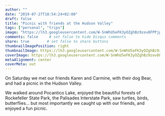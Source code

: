 ```yaml
---
author: ""
date: "2019-07-27T18:54:24+02:00"
draft: false
title: "Picnic with friends at the Hudson Valley"
tags: ["personal", "trips"]
image: "https://lh3.googleusercontent.com/W-SnWhU5eFK3yOZghBz9zov8FPPjpGUR6XejyAnIfF4fMZY5m77AckgK-wiJuffYg5PJveIAQKqHS-_jGA4Jpx2wGEonIIMNaFXK32p45seeUAxUmxvlo7uXYSPNJ6okyThzsDFgZe0=w1920-h1080"
comments: false     # set false to hide Disqus comments
share: true        # set false to share buttons
thumbnailImagePosition: right
thumbnailImage: https://lh3.googleusercontent.com/W-SnWhU5eFK3yOZghBz9zov8FPPjpGUR6XejyAnIfF4fMZY5m77AckgK-wiJuffYg5PJveIAQKqHS-_jGA4Jpx2wGEonIIMNaFXK32p45seeUAxUmxvlo7uXYSPNJ6okyThzsDFgZe0=w1920-h1080
coverImage: https://lh3.googleusercontent.com/W-SnWhU5eFK3yOZghBz9zov8FPPjpGUR6XejyAnIfF4fMZY5m77AckgK-wiJuffYg5PJveIAQKqHS-_jGA4Jpx2wGEonIIMNaFXK32p45seeUAxUmxvlo7uXYSPNJ6okyThzsDFgZe0=w1920-h1080
metaAlignment: center
coverMeta: out
---
```


On Saturday we met our friends Karen and Carmine, with their dog Bear, and had a picnic in the Hudson Valley.

<!--more-->

We walked around Pocantico Lake, enjoyed the beautiful forests of Rockefeller State Park, the Palisades Interstate Park, saw turtles, birds, butterflies... but most importantly we caught up with our friends, and enjoyed a fun picnic.

<script src="https://cdn.jsdelivr.net/npm/publicalbum@latest/embed-ui.min.js" async></script>
<div class="pa-gallery-player-widget" style="width:100%; height:480px; display:none;"
  data-link="https://photos.app.goo.gl/Wmty7JUBLHswBq3N6"
  data-title="24 new photos by Jorge Cortell">
  <object data="https://lh3.googleusercontent.com/sf-4b8yZf5RlSUoMlunhREvj4WAskp5gwFq45Ljpb4GDy-mdr0ru7rYxSmgAn6uo4_bl7k2Qcj6pwUl9np42Wx2xfdcZnxf_5vbpMtNEKmNnMXCcLqveUnd7-7N-yXhn7ayxLWu0DEY=w1920-h1080"></object>
  <object data="https://lh3.googleusercontent.com/PRyjgTIAnfFe6ZkFMbJ0t2Td4Z_nuT3oWV3SddRD9tGRRP-PzmwxD2Ax06KF3ELj-dEq50uJO76lnfHjrM6NuKAWmSIa7Tnda2LfO64ZlZ3L7c2KykaiLoUoWRxXMyfzI0lzOmF-fgE=w1920-h1080"></object>
  <object data="https://lh3.googleusercontent.com/cfWb0a0zEiDv_jnSyYFoWLtjf-R9N36aUg2j-Nm7ohbR4kQEXsH9AZzyfvDUNDYkUCxiYJ1TBOM5S2MpybPrJRzDCMPfBfKkwXs5pLLRBBZQLaz4DN7MWeMOaIuJrRWLltGw3Fk1yLY=m37" type="video/mp4"></object>
  <object data="https://lh3.googleusercontent.com/JZaYjqxLszFQd8jDC4rYZxVpapR9UQps13bjlyBn96-U4q1JKpV1pIRnveTfd0t82813GDdczKygml7AX4mmuxoAWLqdzzjRV1F7lzsHGWUO-2bfCdkqPGgORlkiRx10j_rB1ziGSek=w1920-h1080"></object>
  <object data="https://lh3.googleusercontent.com/tqYlxgG4P2sA07Nyis-DhJXqrPNB40thjHZqhFILvJlycemdYr9DjrFo7DhjhwGodljhTlOpLauHcW2Sg6wcCIBdafReAzwliMVC6G10Hd0q_yx_AoVWcetWap2fpAj4YhDLsAyczKg=w1920-h1080"></object>
  <object data="https://lh3.googleusercontent.com/QBml4HBv7S6LmKpaEsFIj4nHkYdynqiqTVb_g4nKq93RiJT7dJkyxOqMv7JYPSdFfO8vE25VxrvwkeBso_WIVwATmWbmZMTyLPjGZZtdMLWWxMrTTIKQSsBc9n0MQDG4V2U5hN_aau0=w1920-h1080"></object>
  <object data="https://lh3.googleusercontent.com/aZhec7SSszFyNvqm1hH1AetUeexWkhwz8AbQnixNtZwizB1l5rrvmmg4IiOXXpzP05GFjzNZ1htkUi_PdG4IpYqv9gYjJ3F3nyqgeYYpcg79sQ-nDzgb14vlbwlBGulQBLIgDOdWOYY=w1920-h1080"></object>
  <object data="https://lh3.googleusercontent.com/qFR2YsAsBPCWoqK3oB5ltKDS7QeEWymKODi3N1-arKBpE3lsGXbSQaCh7hW5jccyqc9_W9Goy18SYTrM22f8SB3-c7Xhkr6JG0f4ms0lCUDli1EM9E2Kobjlb_kZqKPRAbaqSmUwyMc=w1920-h1080"></object>
  <object data="https://lh3.googleusercontent.com/u73Vu4Q1-Cn-ZiQiBo5dmOxkQMDUsKN6RQ-B8cYNhmfsgIKICxx9PcgTqk55V8n-Xs1PuBxFoewoaPrTs0E_4nNdApIE8EwSKhDW2KdeGN93BFedV4K16DUpRmU1m0RpdtVljPymy2s=w1920-h1080"></object>
  <object data="https://lh3.googleusercontent.com/T1TmGwoVxEmBfjhuDSD5BGkS0qnXR3iLTHZ8QgACutb23Du3P7FJtZgPZKJG5_EOV_7B6D7vE55TD4T4m0FAxMa8m6FICgXDENJoORSmJyUEN-Llaos57u8v_00qe_hXYhj8E8INUpw=w1920-h1080"></object>
  <object data="https://lh3.googleusercontent.com/-DuoS-EE1-8MOO6EkUt1TyCT_Krj7IyCjqcfNKP98HTUQqppvc0If0upbl2OUVVM_aGBmmFzGpDU0KCVLVb68Z7ImgWtGS9svAEJsQA_kAtjThX--UXFmn6IMvETeAttk-1NVTAXe5k=w1920-h1080"></object>
  <object data="https://lh3.googleusercontent.com/8Q6K-MnlBDBDKN0vlE1ozhzmfTqF6OENeDCI1egOKB2PU1w98aIHHQah3x8ih8d84QGdz0n_R-O6SY9kId4rDZyVq7NAvrf5s6SUJ8SetIVbL9Q70Hkm03dUpnz0RVSw9hz3fCOjL3E=w1920-h1080"></object>
  <object data="https://lh3.googleusercontent.com/ODeYnLpL217XqaNOfvbdhY3YgaT4IQgqKybuCa4MvUIWxed329vOVII03T38GleS6UcRf-KgxqEW8FELnfnh7GqKpFRPak6IpQBBlFcI9DR9d1yRzWPUPIWG9p5yBKOfwcCjguZ_nHw=w1920-h1080"></object>
  <object data="https://lh3.googleusercontent.com/6vZIUasuvIPBJMBb9N-ppNibRvIL44IriyLnnQbp5OdPIl8MTAL3sPg25YqIJFwopGbLOkl4fss0BD3q3TCBTscMejmTqKDnGG6dfPd_8f6HYqDvoeDXV96eCm2pKzAwPOkxz-86lII=w1920-h1080"></object>
  <object data="https://lh3.googleusercontent.com/gbZqEMy4bU8NgPQdTblehgvAUhQFlWgpNRXT-mvi-UNBxCICS_2YnpjGnv_oFhwrL45IARy5tALmHFfkGEzXB3ldlyjSnkJ2CwNAgpc6TQVYt6HlCCQ1bOYey47orGcsupFJeK4By6c=w1920-h1080"></object>
  <object data="https://lh3.googleusercontent.com/XRFQDVkNWA7sBqxMiDNHmsldqQVvy636QnKTGYAU2v7_e4b2gNwgALY2nj1tcKVldqQR7I46lQy3PBCIr-cCkQSDhFgcoo4o3rRsA6UHM_xeeNWnEAl-ysZNe-2KPH3_S2Cvz2CJb9g=w1920-h1080"></object>
  <object data="https://lh3.googleusercontent.com/m5P1UzSUwShyRdcGspKNyRroOVx5pQtBNRsCvg58KrYbjMd2RSh8ZvqLFnc5fybviOiGXm8_hWg8Yp_rZDM2zr1egebgIBqVq6wYPszB1ox4IN_i4SUcb-nivxhgnX4Erxvucv7_x_w=w1920-h1080"></object>
  <object data="https://lh3.googleusercontent.com/91YI6Nuvxpybk1R8-y1fharxXlFTRbE_J2VAm4Tp8ajXxCBu_3VCZqyKJ21dOQjLhkXsmZ7Fic3CZZXBM2ykiXP1FhaiTR73etSWeUj4XH1TwXLMeCsDR8B7Z6ZcSBWXpnH75G0QXxc=w1920-h1080"></object>
  <object data="https://lh3.googleusercontent.com/091e7XT4n-x1RZdD-XtSofpBpnd2-AKH2FVxQhbaY-R3AYRvU763mGrpPfn2mQjARvE81_tECS8pLjrg4Jbqo7-Jn8gGSZWf4tpmdA3g0JCFM8MAEH2ufcS_iO53OpMfSZT0epMRGI8=w1920-h1080"></object>
  <object data="https://lh3.googleusercontent.com/c-F1b-IW8nTrCOKBl1-OnQADiLzIpVElzpE8FU4JBkaq1rpA0kqUyQtfedHGQC5rQhLHT1dkztlm-Fuh4UnO3G-eW4ywaEXK9sHMjVr95Z7CjNcDxTIfuyH8BRhl9ezxdMW6Oz4dqDo=w1920-h1080"></object>
  <object data="https://lh3.googleusercontent.com/dCr9A4q1ovaKu4uCp8cENuGNryFT5Kqj5r67YR16NcFahgzNvjXJVoEFdqz63ZGCD_cQ_H_NlF5ps0iw0Fy8eR-eyD_jNTzwVE9XpM2ZXwnyYzBNmE9v8uxsioG6kKNblPLwMXYj9qc=w1920-h1080"></object>
  <object data="https://lh3.googleusercontent.com/r-Lv8qKX4XJ6mqP6qV485hJdSXe2E1GfZrVqzsOkx2jbRGVbm8Z4AsRwwGKL9o1n-13CEAruzB61yFDwx_xuUZHYcEb5vcGA-C_MZV61P-C6dHqfE1M4SnAcRUlorZmxmQtfwgdva14=w1920-h1080"></object>
  <object data="https://lh3.googleusercontent.com/hQ_GixUj5X0-fWQuTTickzL5GcJc6RxC2xCSY_rOc3qrysnuyVGVeZJXLGJOHrwl0UX_pc6UL2FVFJ-yVbmCnaibSl4G9Mj7n6CCUs0QRM-lgQ0welLWnhJfXVxFLl1TD3BF_c7q-dU=w1920-h1080"></object>
  <object data="https://lh3.googleusercontent.com/uoEdZ0uUhvlN-2jhgldGyT4VHxpxr3PuTo6CbZb6_K7l1EJnPUKJZ1F-Bu094NTjoHUGbubDXnOOpxAaiohtsFNiJ0pKX1_Av4YWhGMXJKQLgy-vn0D--DpvmMCat7Nlsz3Q5ZiArKA=w1920-h1080"></object>
</div>
